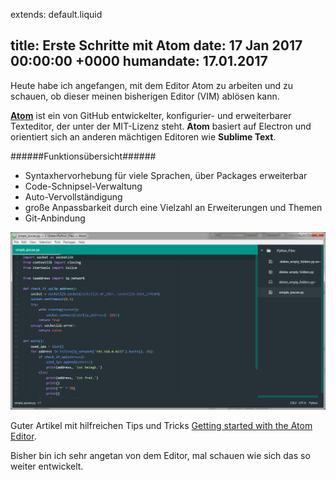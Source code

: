 extends: default.liquid

title: Erste Schritte mit Atom
date:       17 Jan 2017 00:00:00 +0000
humandate:  17.01.2017
---

Heute habe ich angefangen, mit dem Editor Atom zu arbeiten und zu schauen, ob dieser meinen bisherigen Editor (VIM) ablösen kann.

__[Atom](https://atom.io/)__ ist ein von GitHub entwickelter, konfigurier- und erweiterbarer Texteditor, der unter der MIT-Lizenz steht. __Atom__ basiert auf Electron und orientiert sich an anderen mächtigen Editoren wie __Sublime Text__.

######Funktionsübersicht######
* Syntaxhervorhebung für viele Sprachen, über Packages erweiterbar
* Code-Schnipsel-Verwaltung
* Auto-Vervollständigung
* große Anpassbarkeit durch eine Vielzahl an Erweiterungen und Themen
* Git-Anbindung

![Atom-Editor mit geöffneter Datei und Tree-View](/img/atom_editor_simpleview.png)

Guter Artikel mit hilfreichen Tips und Tricks
[Getting started with the Atom Editor](http://blog.blakesimpson.co.uk/read/84-getting-started-with-the-atom-editor-and-tips-for-switching-from-vim-).

Bisher bin ich sehr angetan von dem Editor, mal schauen wie sich das so weiter entwickelt.
